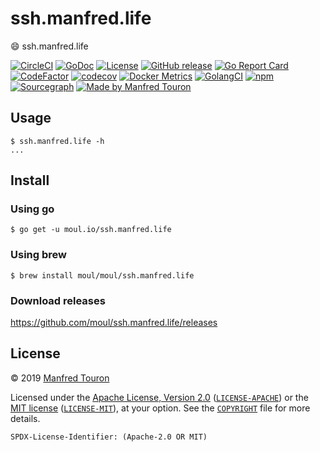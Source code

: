 # ssh.manfred.life

:smile: ssh.manfred.life

[![CircleCI](https://circleci.com/gh/moul/ssh.manfred.life.svg?style=shield)](https://circleci.com/gh/moul/ssh.manfred.life)
[![GoDoc](https://godoc.org/moul.io/ssh.manfred.life?status.svg)](https://godoc.org/moul.io/ssh.manfred.life)
[![License](https://img.shields.io/badge/license-Apache--2.0%20%2F%20MIT-%2397ca00.svg)](https://github.com/moul/ssh.manfred.life/blob/master/COPYRIGHT)
[![GitHub release](https://img.shields.io/github/release/moul/ssh.manfred.life.svg)](https://github.com/moul/ssh.manfred.life/releases)
[![Go Report Card](https://goreportcard.com/badge/moul.io/ssh.manfred.life)](https://goreportcard.com/report/moul.io/ssh.manfred.life)
[![CodeFactor](https://www.codefactor.io/repository/github/moul/ssh.manfred.life/badge)](https://www.codefactor.io/repository/github/moul/ssh.manfred.life)
[![codecov](https://codecov.io/gh/moul/ssh.manfred.life/branch/master/graph/badge.svg)](https://codecov.io/gh/moul/ssh.manfred.life)
[![Docker Metrics](https://images.microbadger.com/badges/image/moul/ssh.manfred.life.svg)](https://microbadger.com/images/moul/ssh.manfred.life)
[![GolangCI](https://golangci.com/badges/github.com/moul/ssh.manfred.life.svg)](https://golangci.com/r/github.com/moul/ssh.manfred.life)
[![npm](https://img.shields.io/npm/v/@moul.io/ssh.manfred.life)](https://www.npmjs.com/package/@moul.io/ssh.manfred.life)
[![Sourcegraph](https://sourcegraph.com/github.com/moul/ssh.manfred.life/-/badge.svg)](https://sourcegraph.com/github.com/moul/ssh.manfred.life?badge)
[![Made by Manfred Touron](https://img.shields.io/badge/made%20by-Manfred%20Touron-blue.svg?style=flat)](https://manfred.life/)


## Usage

```console
$ ssh.manfred.life -h
...
```

## Install

### Using go

```console
$ go get -u moul.io/ssh.manfred.life
```

### Using brew

```console
$ brew install moul/moul/ssh.manfred.life
```

### Download releases

https://github.com/moul/ssh.manfred.life/releases

## License

© 2019 [Manfred Touron](https://manfred.life)

Licensed under the [Apache License, Version 2.0](https://www.apache.org/licenses/LICENSE-2.0) ([`LICENSE-APACHE`](LICENSE-APACHE)) or the [MIT license](https://opensource.org/licenses/MIT) ([`LICENSE-MIT`](LICENSE-MIT)), at your option. See the [`COPYRIGHT`](COPYRIGHT) file for more details.

`SPDX-License-Identifier: (Apache-2.0 OR MIT)`
